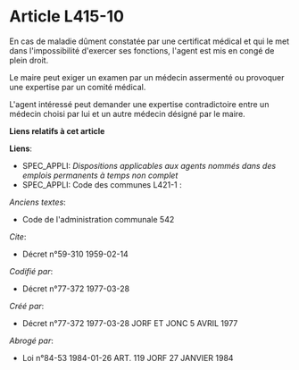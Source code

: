 # Article L415-10

En cas de maladie dûment constatée par une certificat médical et qui le met dans l'impossibilité d'exercer ses fonctions,
l'agent est mis en congé de plein droit.

Le maire peut exiger un examen par un médecin assermenté ou provoquer une expertise par un comité médical.

L'agent intéressé peut demander une expertise contradictoire entre un médecin choisi par lui et un autre médecin désigné par
le maire.

**Liens relatifs à cet article**

**Liens**:

  - SPEC_APPLI: *Dispositions applicables aux agents nommés dans des emplois permanents à temps non complet*
  - SPEC_APPLI: Code des communes L421-1 :

_Anciens textes_:

  - Code de l'administration communale 542

_Cite_:

  - Décret n°59-310 1959-02-14

_Codifié par_:

  - Décret n°77-372 1977-03-28

_Créé par_:

  - Décret n°77-372 1977-03-28 JORF ET JONC 5 AVRIL 1977

_Abrogé par_:

  - Loi n°84-53 1984-01-26 ART. 119 JORF 27 JANVIER 1984
